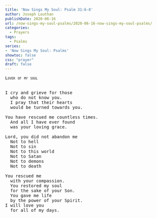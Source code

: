 ```yaml
---
title: 'Now Sings My Soul: Psalm 31:6-8'
author: Joseph Louthan
publishDate: 2020-06-16
url: /now-sings-my-soul-psalms/2020-06-16-now-sings-my-soul-psalms/
categories:
  - Prayers
tags:
  - Psalms
series:
- 'Now Sings My Soul: Psalms'
showtoc: false
css: "prayer"
draft: false
---
```

<pre>
<div style="font-variant: small-caps;">Lover of my soul</div>
&nbsp;
I cry and grieve for those 
  who do not know you. 
  I pray that their hearts
  would be turned towards you. 

You have rescued me countless times. 
  And all I have ever found
  was your loving grace. 

Lord, you did not abandon me
  Not to hell
  Not to sin
  Not to this world
  Not to Satan
  Not to demons 
  Not to death

You rescued me
  with your compassion. 
  You restored my soul
  for the sake of your Son. 
  You gave me life
  by the power of your Spirit.
I will love you
  for all of my days. 
</pre>